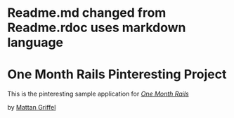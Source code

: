 # Readme.md changed from Readme.rdoc uses markdown language

# One Month Rails Pinteresting Project

This is the pinteresting sample application for
[*One Month Rails*](http://onemonthrails.com) 

by [Mattan Griffel](http://mattangriffel.com)

